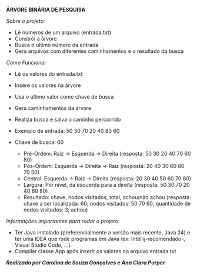 **ÁRVORE BINÁRIA DE PESQUISA**

_Sobre o projeto:_
 - Lê números de um arquivo (entrada.txt)
 - Constrói a árvore
 - Busca o último número da entrada
 - Gera arquivos com diferentes caminhamentos e o resultado da busca

_Como Funciona:_
 - Lê os valores do entrada.txt
 - Insere os valores na árvore
 - Usa o último valor como chave de busca
 - Gera caminhamentos da árvore
 - Realiza busca e salva o caminho percorrido

 - Exemplo de entrada:
   50
   30
   70
   20
   40
   80
   60
   
 - Chave de busca: 60
   - Pré-Ordem: Raiz → Esquerda → Direita (resposta: 50 30 20 40 70 60 80)
   - Pós-Ordem: Esquerda → Direita → Raiz (resposta: 20 40 30 60 80 70 50)
   - Central: Esquerda → Raiz → Direita (resposta: 20 30 40 50 60 70 80)
   - Largura: Por nível, da esquerda para a direita (resposta: 50 30 70 20 40 60 80)
   - Resultado: chave, nodos visitados, total, achou/não achou (resposta: chave a ser localizada: 60; nodos visitados: 50 70 60; quantidade de nodos visitados: 3; achou)

_Informações importantes para rodar o projeto:_
 - Ter Java instalado (preferencialmente a versão mais recente, Java 24) e ter uma IDEA que rode programas em Java (ex: Intellij-recomendado-, Visual Studio Code, ...).
 - Compilar classe App após inserir os valores no arquivo entrada.txt


_**Realizado por Carolina de Souza Gonçalves e Ana Clara Purper**_

